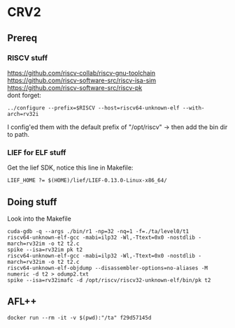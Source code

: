 # CRV2
## Prereq
### RISCV stuff
https://github.com/riscv-collab/riscv-gnu-toolchain </br>
https://github.com/riscv-software-src/riscv-isa-sim </br>
https://github.com/riscv-software-src/riscv-pk </br>
dont forget:
```
../configure --prefix=$RISCV --host=riscv64-unknown-elf --with-arch=rv32i
```
I config'ed them with the default prefix of "/opt/riscv" -> then add the bin dir to path.
### LIEF for ELF stuff
Get the lief SDK, notice this line in Makefile:
```
LIEF_HOME ?= $(HOME)/lief/LIEF-0.13.0-Linux-x86_64/
```
## Doing stuff
Look into the Makefile

```
cuda-gdb -q --args ./bin/r1 -np=32 -nq=1 -f=./ta/level0/t1
riscv64-unknown-elf-gcc -mabi=ilp32 -Wl,-Ttext=0x0 -nostdlib -march=rv32im -o t2 t2.c
spike --isa=rv32im pk t2
riscv64-unknown-elf-gcc -mabi=ilp32 -Wl,-Ttext=0x0 -nostdlib -march=rv32im -o t2 t2.c
riscv64-unknown-elf-objdump --disassembler-options=no-aliases -M numeric -d t2 > odump2.txt
spike --isa=rv32imafc -d /opt/riscv/riscv32-unknown-elf/bin/pk t2
```

## AFL++
```
docker run --rm -it -v $(pwd):"/ta" f29d57145d
```